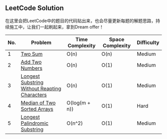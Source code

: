 LeetCode Solution
---
在这里会把LeetCode中的题目的代码贴出来，也会尽量更新每题的解题思路，持续施工中，让我们一起刷起来，拿到Dream offer！

| **No.** | **Problem** | **Time Complexity** | **Space Complexity** | **Difficulty** |
|---------|-------------|---------------------|----------------------|----------------|
|1|[Two Sum](1)|O(n)|O(n)|Medium|
|2|[Add Two Numbers](2)|O(n)|O(1)|Medium|
|3|[Longest Substring Without Reapting Characters](3)|O(n)|O(1)|Medium|
|4|[Median of Two Sorted Arrays](4)|O(log(m + n))|O(1)|Hard|
|5|[Longest Palindromic Substring](5)|O(n^2)|O(1)|Medium|